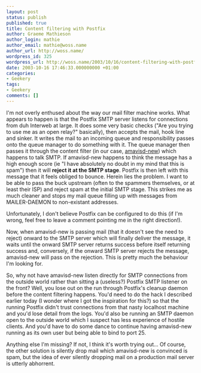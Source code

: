 ```yaml
---
layout: post
status: publish
published: true
title: Content filtering with Postfix
author: Graeme Mathieson
author_login: mathie
author_email: mathie@woss.name
author_url: http://woss.name/
wordpress_id: 325
wordpress_url: http://woss.name/2003/10/16/content-filtering-with-postfix/
date: 2003-10-16 17:46:33.000000000 +01:00
categories:
- Geekery
tags:
- Geekery
comments: []
---
```

I'm not overly enthused about the way our mail filter machine works.  What appears to happen is that the Postfix SMTP server listens for connections from duh Interweb at large.  It does some very basic checks ("Are you trying to use me as an open relay?" basically), then accepts the mail, hook line and sinker.  It writes the mail to an incoming queue and responsibility passes onto the queue manager to do something with it.  The queue manager then passes it through the content filter (in our case, <a href="http://www.ijs.si/software/amavisd/">amavisd-new</a>) which happens to talk SMTP.  If amavisd-new happens to think the message has a high enough score (ie "I have absolutely no doubt in my mind that this is spam") then it will <strong>reject it at the SMTP stage</strong>.  Postfix is then left with this message that it feels obliged to bounce.  Herein lies the problem.  I want to be able to pass the buck upstream (often to the spammers themselves, or at least their ISP) and reject spam at the initial SMTP stage.  This strikes me as much cleaner and stops my mail queue filling up with messages from MAILER-DAEMON to non-existant addresses.

Unfortunately, I don't believe Postfix can be configured to do this (if I'm wrong, feel free to leave a comment pointing me in the right direction!).

Now, when amavisd-new is passing mail (that it doesn't see the need to reject) onward to the SMTP server which will finally deliver the message, it waits until the onward SMTP server returns success before itself returning success and, conversely, if the onward SMTP server rejects the message, amavisd-new will pass on the rejection.  This is pretty much the behaviour I'm looking for.

So, why not have amavisd-new listen directly for SMTP connections from the outside world rather than sitting a (useless?) Postfix SMTP listener on the front?  Well, you lose out on the run through Postfix's cleanup daemon before the content filtering happens.  You'd need to do the hack I described earlier today (I wonder where I got the inspiration for this?) so that the running Postfix didn't trust connections from that nasty localhost machine and you'd lose detail from the logs.  You'd also be running an SMTP daemon open to the outside world which I suspect has less experience of hostile clients.  And you'd have to do some dance to continue having amavisd-new running as its own user but being able to bind to port 25.

Anything else I'm missing?  If not, I think it's worth trying out...  Of course, the other solution is silently drop mail which amavisd-new is convinced is spam, but the idea of ever silently dropping mail on a production mail server is utterly abhorrent.
